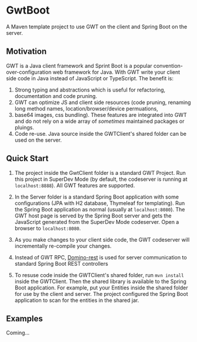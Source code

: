 # GwtBoot
A Maven template project to use GWT on the client and Spring Boot on the server.

## Motivation

GWT is a Java client framework and Sprint Boot is a popular convention-over-configuration web framework for Java.
With GWT write your client side code in Java instead of JavaScript or TypeScript. The benefit is:

1. Strong typing and abstractions which is useful for refactoring, documentation and code pruning.
2. GWT can optimize JS and client side resources (code pruning, renaming long method names, location/browser/device permuations,
3.  base64 images, css bundling). These features are integrated into GWT and do not rely on a wide array of <i>sometimes</i> maintained packages or pluings.
4. Code re-use. Java source inside the GWTClient's shared folder can be used on the server.

## Quick Start

1. The project inside the GwtClient folder is a standard GWT Project. Run this project in SuperDev Mode (by default, the codeserver
is running at `localhost:8888`). All GWT features are supported.
2. In the Server folder is a standard Spring Boot application with some configurations (JPA with H2 database, Thymeleaf for templating). 
  Run the Spring Boot application as normal (usually at `localhost:8080`).
  The GWT host page is served by the Spring Boot server and gets the JavaScript generated from the SuperDev Mode codeserver.
  Open a browser to `localhost:8080`.
  
3. As you make changes to your client side code, the GWT codeserver will incrementally re-compile your changes.
4. Instead of GWT RPC, [Domino-rest](https://github.com/DominoKit/domino-rest) is used for server communication to standard Spring Boot REST controllers
5. To resuse code inside the GWTClient's shared folder, run `mvn install` inside the GWTClient. Then the shared
   library is available to the Spring Boot application. For example, put your Entities inside the shared folder for use by the
   client and server. The project configured the Spring Boot application to scan for the entities in the shared jar. 

## Examples
Coming...
